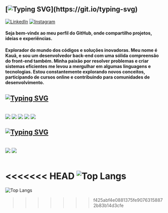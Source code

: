 ## [![Typing SVG](https://readme-typing-svg.herokuapp.com?font=Madimi+One&size=25&duration=2000&pause=0700&color=55FF30&random=false&width=435&lines=Ol%C3%A1%2C+sou+o+Kau%C3%A3+Alves!)](https://git.io/typing-svg)

[![LinkedIn](https://img.shields.io/badge/LinkedIn-0077B5?style=for-the-badge&logo=linkedin&logoColor=white)](https://www.linkedin.com/in/kaua-amelo96/) [![Instagram](https://img.shields.io/badge/Instagram-E4405F?style=for-the-badge&logo=instagram&logoColor=white)](https://www.instagram.com/kaua_amelo/)

<h4>Seja bem-vindx ao meu perfil do GitHub, onde compartilho projetos, ideias e experiências.</h4>

<h4>Explorador do mundo dos códigos e soluções inovadoras. Meu nome é Kauã, e sou um desenvolvedor back-end com uma sólida compreensão do front-end também. Minha paixão por resolver problemas e criar sistemas eficientes me levou a mergulhar em algumas linguagens e tecnologias. Estou constantemente explorando novos conceitos, participando de cursos online e contribuindo para comunidades de desenvolvimento.<br></h4>

## [![Typing SVG](https://readme-typing-svg.herokuapp.com?font=Madimi+One&size=18&duration=2000&pause=0700&color=55FF30&repeat=false&random=false&width=435&height=30&lines=Tecnologias)](https://git.io/typing-svg)

<div style="display: inline_block"><br/>
<img align="center" alt"HTML" src="https://img.shields.io/badge/HTML5-E34F26?style=for-the-badge&logo=html5&logoColor=white">
<img align="center" alt"CSS" src="https://img.shields.io/badge/CSS3-1572B6?style=for-the-badge&logo=css3&logoColor=white">
<img align="center" alt"Java" src="https://img.shields.io/badge/Java-ED8B00?style=for-the-badge&logo=openjdk&logoColor=white">
<img align="center" alt"React.js" src="https://img.shields.io/badge/React-20232A?style=for-the-badge&logo=react&logoColor=61DAFB">
<img align="center" alt"Spring" src="https://img.shields.io/badge/Spring-6DB33F?style=for-the-badge&logo=spring&logoColor=white">

</div>

## [![Typing SVG](https://readme-typing-svg.herokuapp.com?font=Madimi+One&size=18&duration=2000&pause=0700&color=55FF30&repeat=false&random=false&width=435&height=30&lines=Banco+de+Dados)](https://git.io/typing-svg)

<div style="display: inline_block"><br/>
<img align="center" alt"HTML" src="https://img.shields.io/badge/MySQL-005C84?style=for-the-badge&logo=mysql&logoColor=white">
<img align="center" alt"HTML" src="https://img.shields.io/badge/MongoDB-4EA94B?style=for-the-badge&logo=mongodb&logoColor=white">

</div>
<br>

<<<<<<< HEAD
![Top Langs](https://github-readme-stats-git-masterrstaa-rickstaa.vercel.app/api/top-langs/?username=kauaamelo&layout=compact&bg_color=100F0B9A&border_color=55FF30FF&title_color=55FF30FF&text_color=FFF)
=======
![Top Langs](https://github-readme-stats-git-masterrstaa-rickstaa.vercel.app/api/top-langs/?username=kauaamelo&layout=compact&bg_color=100F0B9A&border_color=55FF30FF&title_color=55FF30FF&text_color=FFF)
>>>>>>> f425abf4e0881375fe90763158872b83b14d3cfe
